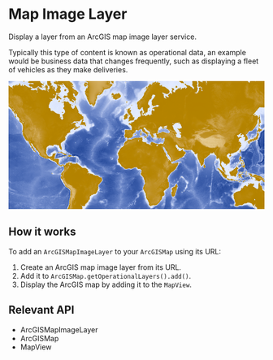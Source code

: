 # Map Image Layer

Display a layer from an ArcGIS map image layer service.

Typically this type of content is known as operational data, an example would be business data that changes frequently, such as displaying a fleet of vehicles as they make deliveries.

![](MapImageLayer.png)

## How it works

To add an `ArcGISMapImageLayer` to your `ArcGISMap` using its URL:

1.  Create an ArcGIS map image layer from its URL.
2.  Add it to `ArcGISMap.getOperationalLayers().add()`.
3.  Display the ArcGIS map by adding it to the `MapView`.

## Relevant API

*   ArcGISMapImageLayer
*   ArcGISMap
*   MapView
